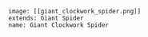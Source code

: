 ```statblock
image: [[giant_clockwork_spider.png]]
extends: Giant Spider
name: Giant Clockwork Spider
```